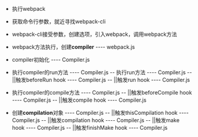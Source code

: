 - 执行webpack
- 获取命令行参数，就近寻找webpack-cli
- webpack-cli接受参数，创建选项，引入webpack，调用webpack方法

- webpack方法执行，创建**compiler**  ---- webpack.js
- compiler初始化 ---- Compiler.js
- 执行compiler的run方法 ---- Compiler.js
-- 执行run方法 ---- Compiler.js
-- ||触发beforeRun hook ---- Compiler.js
-- ||触发run hook ---- Compiler.js
- 执行compiler的compile方法 ---- Compiler.js
-- ||触发beforeCompile hook ---- Compiler.js
-- ||触发compile hook ---- Compiler.js
- 创建**compilation**对象 ---- Compiler.js
-- ||触发thisCompilation hook ---- Compiler.js
-- ||触发compilation hook ---- Compiler.js
-- ||触发make hook ---- Compiler.js
-- ||触发finishMake hook ---- Compiler.js
